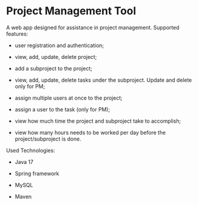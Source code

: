 # Project Management Tool

A web app designed for assistance in project management. 
Supported features:

- user registration and authentication;

- view, add, update, delete project;

- add a subproject to the project;

- view, add, update, delete tasks under the subproject. Update and delete only for PM;

- assign multiple users at once to the project;

- assign a user to the task (only for PM);

- view how much time the project and subproject take to accomplish;

- view how many hours needs to be worked per day before the project/subproject is done.

Used Technologies:
- Java 17

- Spring framework

- MySQL

- Maven

